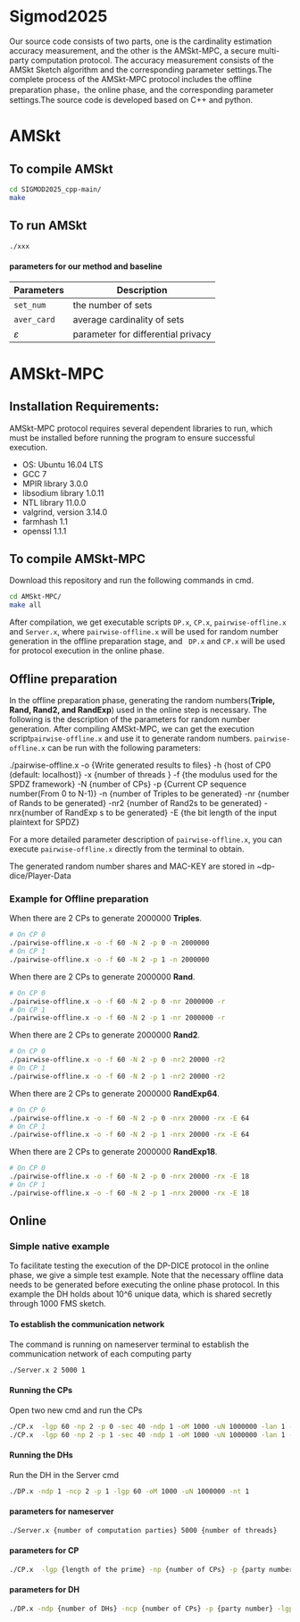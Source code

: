 # Sigmod2025
Our source code consists of two parts, one is the cardinality estimation accuracy measurement, and the other is the AMSkt-MPC, a secure multi-party computation protocol. The accuracy measurement consists of the AMSkt Sketch algorithm and the corresponding parameter settings.The complete process of the AMSkt-MPC protocol includes the offline preparation phase，the online phase, and the corresponding parameter settings.The source code is developed based on C++ and python.
# AMSkt

## To compile AMSkt

```bash
cd SIGMOD2025_cpp-main/
make 
```
## To run AMSkt
```bash
./xxx
```
#### parameters for our method and baseline
| Parameters     | Description                                                  |
| -------------- | ------------------------------------------------------------ |
| ```set_num```    | the number of sets                                         |
| ```aver_card```   |average cardinality of sets                                |
| $\varepsilon$ | parameter for differential privacy                            |

# AMSkt-MPC
## Installation Requirements:
AMSkt-MPC protocol requires several dependent libraries to run, which must be installed before running the program to ensure successful execution.

- OS: Ubuntu 16.04 LTS
- GCC  7
- MPIR library  3.0.0
- libsodium library  1.0.11
- NTL library  11.0.0 
- valgrind, version 3.14.0
- farmhash 1.1
- openssl 1.1.1

## To compile AMSkt-MPC
Download this repository and run the following commands in cmd.
```bash
cd AMSkt-MPC/
make all
```
After compilation, we get executable scripts `DP.x`, `CP.x`,  `pairwise-offline.x` and `Server.x`, where `pairwise-offline.x` will be used for random number generation in the offline preparation stage, and ` DP.x` and `CP.x` will be used for protocol execution in the online phase.

## Offline preparation
In the offline preparation phase, generating the random numbers(**Triple, Rand, Rand2, and RandExp**) used in the online step is necessary. The following is the description of the parameters for random number generation. After compiling AMSkt-MPC, we can get the execution script`pairwise-offline.x` and use it to generate random numbers. `pairwise-offline.x` can be run with the following parameters:

./pairwise-offline.x  -o {Write generated results to files} -h {host of CP0 (default: localhost)} -x  {number of threads }  -f {the modulus used for the SPDZ framework} -N {number of CPs} -p {Current CP sequence number(From 0 to N-1)} -n  {number of Triples to be generated} -nr {number of  Rands to be generated} -nr2  {number of Rand2s to be generated} -nrx{number of  RandExp s to be generated} -E {the bit length of the input plaintext for SPDZ}

For a more detailed parameter description of `pairwise-offline.x`, you can execute `pairwise-offline.x` directly from the terminal to obtain.

The generated random number shares and MAC-KEY are stored in ~dp-dice/Player-Data

### Example for Offline preparation

When there are 2 CPs to generate 2000000 **Triples**.
```bash
# On CP 0
./pairwise-offline.x -o -f 60 -N 2 -p 0 -n 2000000
# On CP 1
./pairwise-offline.x -o -f 60 -N 2 -p 1 -n 2000000
```
When there are 2 CPs to generate 2000000 **Rand**.
```bash
# On CP 0
./pairwise-offline.x -o -f 60 -N 2 -p 0 -nr 2000000 -r
# On CP 1
./pairwise-offline.x -o -f 60 -N 2 -p 1 -nr 2000000 -r
```
When there are 2 CPs to generate 2000000 **Rand2**.
```bash
# On CP 0
./pairwise-offline.x -o -f 60 -N 2 -p 0 -nr2 20000 -r2
# On CP 1
./pairwise-offline.x -o -f 60 -N 2 -p 1 -nr2 20000 -r2
```
When there are 2 CPs to generate 2000000 **RandExp64**.
```bash
# On CP 0
./pairwise-offline.x -o -f 60 -N 2 -p 0 -nrx 20000 -rx -E 64
# On CP 1
./pairwise-offline.x -o -f 60 -N 2 -p 1 -nrx 20000 -rx -E 64
```
When there are 2 CPs to generate 2000000 **RandExp18**.
```bash
# On CP 0
./pairwise-offline.x -o -f 60 -N 2 -p 0 -nrx 20000 -rx -E 18
# On CP 1
./pairwise-offline.x -o -f 60 -N 2 -p 1 -nrx 20000 -rx -E 18
```
## Online 
### Simple native example 
To facilitate testing the execution of the DP-DICE protocol in the online phase, we give a simple test example. Note that the necessary offline data needs to be generated before executing the online phase protocol.
In this example the DH holds about 10^6 unique data, which is shared secretly through 1000 FMS sketch.
#### To establish the communication network
The command is running on nameserver terminal to establish the communication network of each computing party
```bash
./Server.x 2 5000 1
```
####  Running the CPs
Open two new cmd and run the CPs
```bash
./CP.x  -lgp 60 -np 2 -p 0 -sec 40 -ndp 1 -oM 1000 -uN 1000000 -lan 1 -nt 1 
./CP.x  -lgp 60 -np 2 -p 1 -sec 40 -ndp 1 -oM 1000 -uN 1000000 -lan 1 -nt 1
```
####  Running the DHs
Run the DH in the Server cmd 
```bash
./DP.x -ndp 1 -ncp 2 -p 1 -lgp 60 -oM 1000 -uN 1000000 -nt 1
```
#### parameters for nameserver
```bash
./Server.x {number of computation parties} 5000 {number of threads}
```

#### parameters for CP
```bash
./CP.x  -lgp {length of the prime} -np {number of CPs} -p {party number} -sec {security parameter} -ndp {number of DHs} -oM {number of FMS sketch} -uN { number of unique items} -lan {whether in lan environment} -nt {number of threads} -h {ip of DH}
```

#### parameters for DH
```bash
./DP.x -ndp {number of DHs} -ncp {number of CPs} -p {party number} -lgp {length of the prime} -oM {number of FMS sketch} -uN { number of unique items} -ip {ip files}
```
